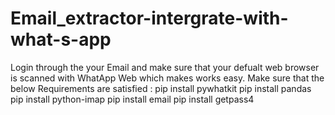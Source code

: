 # Email_extractor-intergrate-with-what-s-app
Login through the your Email and make sure that your defualt web browser is scanned with WhatApp Web which makes works easy. Make sure that the below Requirements are satisfied : pip install pywhatkit pip install pandas pip install python-imap pip install email pip install getpass4
